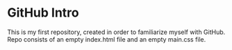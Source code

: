 # GitHub Intro
This is my first repository, created in order to familiarize myself with GitHub. Repo consists of an empty index.html file and an empty main.css file.
